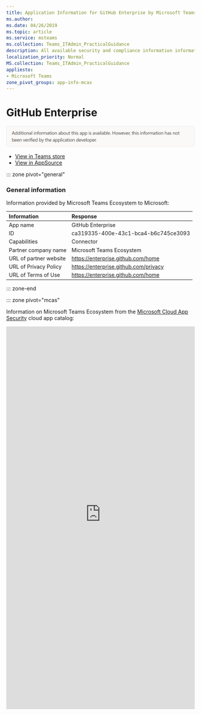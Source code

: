 ```yaml
---
title: Application Information for GitHub Enterprise by Microsoft Teams Ecosystem
ms.author: 
ms.date: 04/26/2019
ms.topic: article
ms.service: msteams
ms.collection: Teams_ITAdmin_PracticalGuidance
description: All available security and compliance information information for GitHub Enterprise, its data handling policies, its Microsoft Cloud App Security app catalog information, and security/compliance information in the CSA STAR registry.
localization_priority: Normal
MS.collection: Teams_ITAdmin_PracticalGuidance
appliesto:
- Microsoft Teams
zone_pivot_groups: app-info-mcas
---
```

# GitHub Enterprise

<p></p><img alt="Non-attested image" src="./images/unattested.png" width="650"/>

* <a href="https://teams.microsoft.com/l/app/ca319335-400e-43c1-bca4-b6c745ce3093" target="_blank">View in Teams store</a>
* <a href="https://appsource.microsoft.com/en-us/product/office/WA104381552" target="_blank">View in AppSource</a>

::: zone pivot="general"

### General information

Information provided by Microsoft Teams Ecosystem to Microsoft:

| **Information** | **Response** |
|:----------------|:-------------|
| App name | GitHub Enterprise |
| ID | ca319335-400e-43c1-bca4-b6c745ce3093 |
| Capabilities | Connector |
| Partner company name | Microsoft Teams Ecosystem |
| URL of partner website | <https://enterprise.github.com/home> |
| URL of Privacy Policy | <https://enterprise.github.com/privacy> |
| URL of Terms of Use | <https://enterprise.github.com/home> |

::: zone-end


::: zone pivot="mcas"

Information on Microsoft Teams Ecosystem from the [Microsoft Cloud App Security](https://www.microsoft.com/en-us/enterprise-mobility-security/cloud-app-security) cloud app catalog:

<iframe height='1020' title='Microsoft Cloud App Security Information' src='https://3ca685143b5b46b4b0e5266dadf2e97c.codepen.website/#/dashboard/34749' frameborder='no'  style='width: 100%;'>

<a href="https://3ca685143b5b46b4b0e5266dadf2e97c.codepen.website/#/dashboard/34749" target="_blank">View in a new tab</a>

::: zone-end

